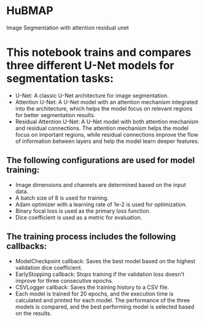 # HuBMAP
Image Segmentation with attention residual unet

# This notebook trains and compares three different U-Net models for segmentation tasks:

- U-Net: A classic U-Net architecture for image segmentation.
- Attention U-Net: A U-Net model with an attention mechanism integrated into the architecture, which helps the model focus on relevant regions for better segmentation results.
- Residual Attention U-Net: A U-Net model with both attention mechanism and residual connections. The attention mechanism helps the model focus on important regions, while residual connections improve the flow of information between layers and help the model learn deeper features.
## The following configurations are used for model training:
- Image dimensions and channels are determined based on the input data.
- A batch size of 8 is used for training.
- Adam optimizer with a learning rate of 1e-2 is used for optimization.
- Binary focal loss is used as the primary loss function.
- Dice coefficient is used as a metric for evaluation.
## The training process includes the following callbacks:
- ModelCheckpoint callback: Saves the best model based on the highest validation dice coefficient.
- EarlyStopping callback: Stops training if the validation loss doesn't improve for three consecutive epochs.
- CSVLogger callback: Saves the training history to a CSV file.
- Each model is trained for 20 epochs, and the execution time is calculated and printed for each model. The performance of the three models is compared, and the best performing model is selected based on the results.
